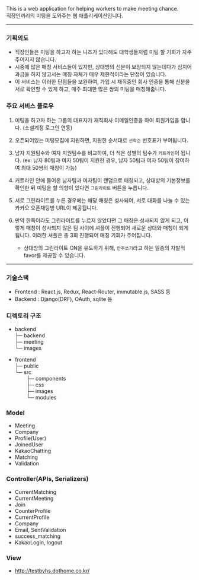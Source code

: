 This is a web application for helping workers to make meeting chance.  
직장인끼리의 미팅을 도와주는 웹 애플리케이션입니다.

---

### 기획의도

- 직장인들은 미팅을 하고자 하는 니즈가 있다해도 대학생들처럼 미팅 할 기회가 자주 주어지지 않습니다.
- 시중에 많은 매칭 서비스들이 있지만, 상대방의 신분이 보장되지 않는데다가 심지어 과금을 하지 않고서는 매칭 자체가 매우 제한적이라는 단점이 있습니다.
- 이 서비스는 이러한 단점들을 보완하여, 가입 시 재직중인 회사 인증을 통해 신분을 서로 확인할 수 있게 하고, 매주 최대한 많은 쌍의 미팅을 매칭해줍니다.

### 주요 서비스 플로우
1. 미팅을 하고자 하는 그룹의 대표자가 재직회사 이메일인증을 하여 회원가입을 합니다. (소셜계정 로그인 연동)
2. 오픈되어있는 미팅모집에 지원하면, 지원한 순서대로 `선착순` 번호표가 부여됩니다.
3. 남자 지원팀수와 여자 지원팀수를 비교하여, 더 적은 성별의 팀수가 `커트라인`이 됩니다.
(ex: 남자 80팀과 여자 50팀이 지원한 경우, 남자 50팀과 여자 50팀이 참여하여 최대 50쌍의 매칭이 가능)
4. 커트라인 안에 들어온 남자팀과 여자팀이 랜덤으로 매칭되고, 상대방의 기본정보를 확인한 뒤 미팅을 할 의향이 있다면 `그린라이트` 버튼을 누릅니다.
5. 서로 그린라이트를 누른 경우에는 해당 매칭은 성사되어, 서로 대화를 나눌 수 있는 카카오 오픈채팅방 URL이 제공됩니다.
6. 만약 한쪽이라도 그린라이트를 누르지 않았다면 그 매칭은 성사되지 않게 되고, 이렇게 매칭이 성사되지 않은 팀 사이에 셔플이 진행되어 새로운 상대와 매칭이 되게 됩니다. 이러한 셔플은 총 3회 진행되어 매칭 기회가 주어집니다.

   * 상대방의 그린라이트 ON을 유도하기 위해, `안주쏘기`라고 하는 일종의 자발적 favor를 제공할 수 있습니다.

---

### 기술스택
- Frontend : React.js, Redux, React-Router, immutable.js, SASS 등  
- Backend : Django(DRF), OAuth, sqlite 등

### 디렉토리 구조
- backend  
├─ backend  
├─ meeting  
└─ images  

- frontend  
├─ public  
└─ src  
&nbsp; &nbsp; &nbsp; &nbsp; ├─ components  
&nbsp; &nbsp; &nbsp; &nbsp; ├─ css  
&nbsp; &nbsp; &nbsp; &nbsp; ├─ images  
&nbsp; &nbsp; &nbsp; &nbsp; └─ modules  


### Model
- Meeting
- Company
- Profile(User)
- JoinedUser
- KakaoChatting
- Matching
- Validation

### Controller(APIs, Serializers)
- CurrentMatching
- CurrentMeeting
- Join
- CounterProfile
- CurrentProfile
- Company
- Email, SentValidation
- success_matching
- KakaoLogin, logout

### View
- http://testbyhs.dothome.co.kr/
